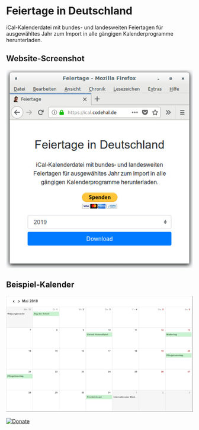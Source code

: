 # Feiertage in Deutschland
iCal-Kalenderdatei mit bundes- und landesweiten Feiertagen für ausgewähltes Jahr zum Import in alle gängigen Kalenderprogramme herunterladen.

## Website-Screenshot
![Website-Screenshot](screenshot.jpg)

## Beispiel-Kalender
![Beispiel-Kalender](mai2018.png)

[![Donate](https://www.paypalobjects.com/en_US/i/btn/btn_donate_LG.gif)](https://www.paypal.com/cgi-bin/webscr?cmd=_s-xclick&hosted_button_id=M4Z52Q9299MCQ&source=url)
